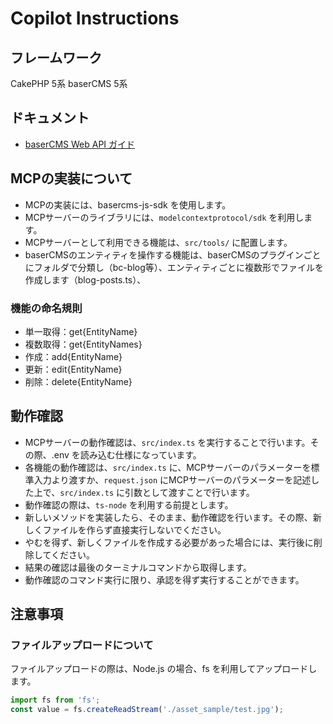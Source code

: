# Copilot Instructions

## フレームワーク
CakePHP 5系
baserCMS 5系

## ドキュメント
- [baserCMS Web API ガイド](https://baserproject.github.io/5/web_api/)

## MCPの実装について
- MCPの実装には、basercms-js-sdk を使用します。
- MCPサーバーのライブラリには、`modelcontextprotocol/sdk` を利用します。
- MCPサーバーとして利用できる機能は、`src/tools/` に配置します。
- baserCMSのエンティティを操作する機能は、baserCMSのプラグインごとにフォルダで分類し（bc-blog等）、エンティティごとに複数形でファイルを作成します（blog-posts.ts）、

### 機能の命名規則
- 単一取得：get{EntityName}
- 複数取得：get{EntityNames}
- 作成：add{EntityName}
- 更新：edit{EntityName}
- 削除：delete{EntityName}

## 動作確認
- MCPサーバーの動作確認は、`src/index.ts` を実行することで行います。その際、.env を読み込む仕様になっています。
- 各機能の動作確認は、`src/index.ts` に、MCPサーバーのパラメーターを標準入力より渡すか、`request.json` にMCPサーバーのパラメーターを記述した上で、`src/index.ts` に引数として渡すことで行います。
- 動作確認の際は、`ts-node` を利用する前提とします。
- 新しいメソッドを実装したら、そのまま、動作確認を行います。その際、新しくファイルを作らず直接実行しないでください。
- やむを得ず、新しくファイルを作成する必要があった場合には、実行後に削除してください。
- 結果の確認は最後のターミナルコマンドから取得します。
- 動作確認のコマンド実行に限り、承認を得ず実行することができます。

## 注意事項

### ファイルアップロードについて
ファイルアップロードの際は、Node.js の場合、fs を利用してアップロードします。

```typescript
import fs from 'fs';
const value = fs.createReadStream('./asset_sample/test.jpg');
```
